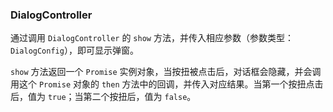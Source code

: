 ### DialogController

通过调用 `DialogController` 的 `show` 方法，并传入相应参数（参数类型：`DialogConfig`），即可显示弹窗。  

`show` 方法返回一个 `Promise` 实例对象，当按扭被点击后，对话框会隐藏，并会调用这个 `Promise` 对象的 `then` 方法中的回调，并传入对应结果。当第一个按扭点击后，值为 `true`；当第二个按扭后，值为 `false`。
 
